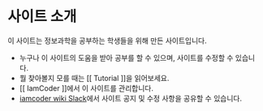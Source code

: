 # 사이트 소개

이 사이트는 정보과학을 공부하는 학생들을 위해 만든 사이트입니다.   

* 누구나 이 사이트의 도움을 받아 공부를 할 수 있으며, 사이트를 수정할 수 있습니다.
* 뭘 찾아볼지 모를 때는 [[ Tutorial ]]을 읽어보세요.
* [[ IamCoder ]]에서 이 사이트를 관리합니다.
* [iamcoder wiki Slack](https://join.slack.com/t/iamcoderwiki/shared_invite/zt-gvtqf4dx-B3156Z615X810eyILvhzuw)에서 사이트 공지 및 수정 사항을 공유할 수 있습니다.
